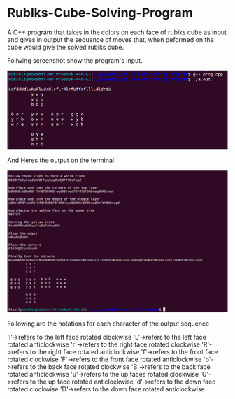 # Rublks-Cube-Solving-Program

A C++ program that takes in the colors on each face of rubiks cube as input and gives in output the sequence of moves that, when
peformed on the cube would give the solved rubiks cube.

Follwing screenshot show the program's input.

![alt text](screenshots/input.png "")

And Heres the output on the terminal

![alt text](screenshots/output.png "")

Following are the notations for each character of the output sequence

'l'->refers to the  left face rotated clockwise
'L'->refers to the left face rotated anticlockwise
'r'->refers to the right face rotated clockwise
'R'->refers to the right face rotated anticlockwise
'f'->refers to the front face rotated clockwise
'F'->refers to the front face rotated anticlockwise
'b'->refers to the back face rotated clockwise
'B'->refers to the back face rotated anticlockwise
'u'->refers to the up faces rotated clockwise
'U'->refers to the up face rotated anticlockwise
'd'->refers to the down face rotated clockwise
'D'->refers to the down face rotated anticlockwise

